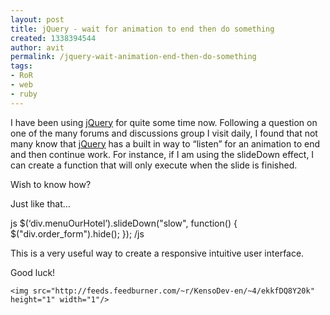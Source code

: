 ```yaml
---
layout: post
title: jQuery - wait for animation to end then do something
created: 1338394544
author: avit
permalink: /jquery-wait-animation-end-then-do-something
tags:
- RoR
- web
- ruby
---
```

<p>I have been using <a href='http://www.kensodev.com/category/jquery/' title='jQuery'>jQuery</a> for quite some time now. Following a question on one of the many forums and discussions group I visit daily, I found that not many know that <a href='http://www.kensodev.com/tag/jquery/' title='jQuery'>jQuery</a> has a built in way to “listen” for an animation to end and then continue work. For instance, if I am using the slideDown effect, I can create a function that will only execute when the slide is finished.</p>

<p>Wish to know how?</p>

<p>Just like that…</p>

<p><span>js</span> $(‘div.menuOurHotel’).slideDown("slow", function() { $("div.order_form").hide(); }); <span>/js</span></p>

<p>This is a very useful way to create a responsive intuitive user interface.</p>

<p>Good luck!</p>
      
    <img src="http://feeds.feedburner.com/~r/KensoDev-en/~4/ekkfDQ8Y20k" height="1" width="1"/>
